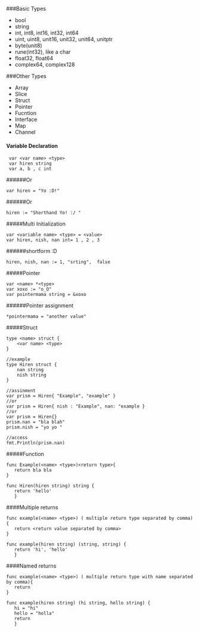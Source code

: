 ###Basic Types
 * bool
 * string
 * int, int8, int16, int32, int64
 * uint, uint8, unit16, unit32, unit64, unitptr
 * byte(unit8)
 * rune(int32), like a char
 * float32, float64
 * complex64, complex128

###Other Types
 * Array
 * Slice
 * Struct
 * Pointer
 * Fucntion
 * Interface
 * Map
 * Channel

#### Variable Declaration 
```
 var <var name> <type>
 var hiren string
 var a, b , c int
```
######Or
```
var hiren = "Yo :D!"
```
######Or 
```
hiren := "Shorthand Yo! :/ "
```
#####Multi Initialization
```
var <variable name> <type> = <value>
var hiren, nish, nan int= 1 , 2 , 3
```
######shortform  :D
```
hiren, nish, nan := 1, "srting",  false
```

#####Pointer
```
var <name> *<type>
var xoxo := "o_O"
var pointermama string = &xoxo
```
######Pointer assignment
```
*pointermama = "another value"
```
#####Struct
```
type <name> struct {
    <var name> <type>
}

//example
type Hiren struct {
    nan string
    nish string
}

//assinment
var prism = Hiren{ "Example", "example" }
//or
var prism = Hiren{ nish : "Example", nan: "example }
//or 
var prism = Hiren{}
prism.nan = "bla blah"
prism.nish = "yo yo "

//access 
fmt.Println(prism.nan)
```
#####Function
```
func Example(<name> <type>)<return type>{
   return bla bla
}

func Hiren(hiren string) string {
   return 'hello'
   }
```
####Multiple returns
```
func example(<name> <type>) ( multiple return type separated by comma){
   return <return value separated by comma>
}

func example(hiren string) (string, string) {
   return 'hi', 'hello'
   }
```
####Named returns
```
func example(<name> <type>) ( multiple return type with name separated by comma){
   return 
}

func example(hiren string) (hi string, hello string) {
   hi = "hi"
   hello = "holla"
   return
   }
```
